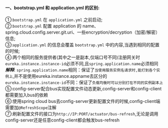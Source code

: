 #### 一、bootstrap.yml 和 application.yml 的区别:
①:`bootstrap.yml` 在 `application.yml` 之前启动;  
②:`bootstrap.yml` 配置 application 的 name、spring.cloud.config.server.git.uri、一些encryption/decryption（加密/解密）信息;  
③:`application.yml` 的信息会覆盖 `bootstrap.yml` 中的内容,当遇到相同的配置的时候;  
④:两个相同的服务提供者(其中之一是副本,仅端口号不同)注册网关时
`eureka.instance.instance-id`必须不同,且`spring.application.name`必须相同  
_**解释**_: 
`spring.application.name`相同：保证了`当使用服务实例名请求时,能打到各个实例上`,并不是使用eureka.instance.appname去区分的  
`eureka.instance.instance-id`不同：保证了`负载均衡时可以分别打在不同的实例副本上`  
⑤:config-server配合bus实现配置文件动态更新,config-server和config-client都需要加入bus的依赖  
⑥:使用spring cloud bus去config-server更新配置文件的时候,config-client端需要加`@RefreshScope`注解  
⑦:刷新配置文件的接口为`http://IP:PORT/actuator/bus-refresh`,无论是调用config-server还是任意config-client都会触发bus-refresh
